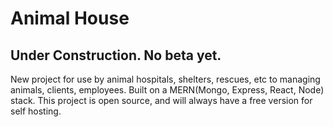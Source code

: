 # Animal House

## Under Construction. No beta yet.

New project for use by animal hospitals, shelters, rescues, etc to managing animals, clients, employees. Built on a MERN(Mongo, Express, React, Node) stack. This project is open source, and will always have a free version for self hosting.

